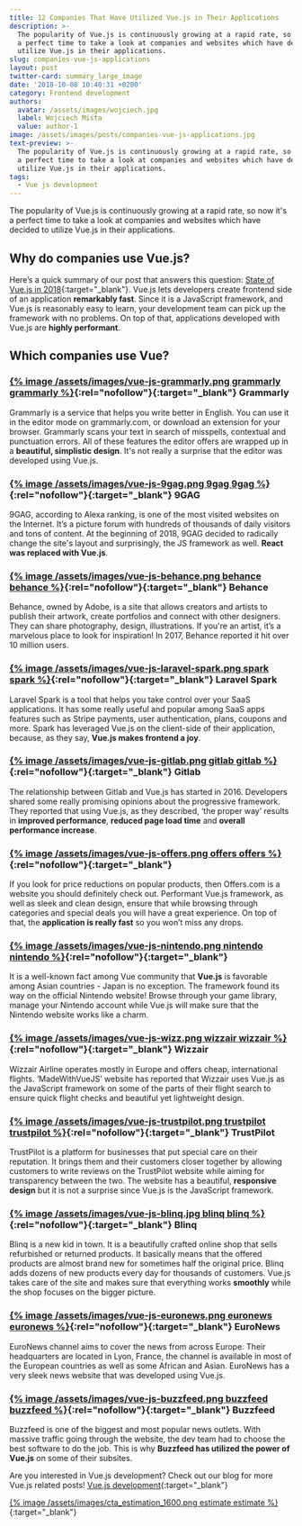 ```yaml
---
title: 12 Companies That Have Utilized Vue.js in Their Applications
description: >-
  The popularity of Vue.js is continuously growing at a rapid rate, so now it's
  a perfect time to take a look at companies and websites which have decided to
  utilize Vue.js in their applications.
slug: companies-vue-js-applications
layout: post
twitter-card: summary_large_image
date: '2018-10-08 10:40:31 +0200'
category: Frontend development
authors:
  avatar: /assets/images/wojciech.jpg
  label: Wojciech Miśta
  value: author-1
image: /assets/images/posts/companies-vue-js-applications.jpg
text-preview: >-
  The popularity of Vue.js is continuously growing at a rapid rate, so now it's
  a perfect time to take a look at companies and websites which have decided to
  utilize Vue.js in their applications.
tags:
  - Vue js development
---
```

The popularity of Vue.js is continuously growing at a rapid rate, so now it's a perfect time to take a look at companies and websites which have decided to utilize Vue.js in their applications.

## Why do companies use Vue.js?

Here’s a quick summary of our post that answers this question: [State of Vue.js in 2018](https://naturaily.com/blog/vue-js-2018){:target="_blank"}. Vue.js lets developers create frontend side of an application **remarkably fast**. Since it is a JavaScript framework, and Vue.js is reasonably easy to learn, your development team can pick up the framework with no problems. On top of that, applications developed with Vue.js are **highly performant**.

## Which companies use Vue?

### [{% image /assets/images/vue-js-grammarly.png grammarly grammarly %}](https://www.grammarly.com/){:rel="nofollow"}{:target="_blank"} Grammarly

Grammarly is a service that helps you write better in English. You can use it in the editor mode on grammarly.com, or download an extension for your browser. Grammarly scans your text in search of misspells, contextual and punctuation errors. All of these features the editor offers are wrapped up in a **beautiful, simplistic design**. It's not really a surprise that the editor was developed using Vue.js.

### [{% image /assets/images/vue-js-9gag.png 9gag 9gag %}](https://www.9gag.com/){:rel="nofollow"}{:target="_blank"} 9GAG

9GAG, according to Alexa ranking, is one of the most visited websites on the Internet. It’s a picture forum with hundreds of thousands of daily visitors and tons of content. At the beginning of 2018, 9GAG decided to radically change the site's layout and surprisingly, the JS framework as well. **React was replaced with Vue.js**.

### [{% image /assets/images/vue-js-behance.png behance behance %}](https://www.behance.net/){:rel="nofollow"}{:target="_blank"} Behance

Behance, owned by Adobe, is a site that allows creators and artists to publish their artwork, create portfolios and connect with other designers. They can share photography, design, illustrations. If you're an artist, it’s a marvelous place to look for inspiration! In 2017, Behance reported it hit over 10 million users.

### [{% image /assets/images/vue-js-laravel-spark.png spark spark %}](https://spark.laravel.com/){:rel="nofollow"}{:target="_blank"} Laravel Spark

Laravel Spark is a tool that helps you take control over your SaaS applications. It has some really useful and popular among SaaS apps features such as Stripe payments, user authentication, plans, coupons and more. Spark has leveraged Vue.js on the client-side of their application, because, as they say, **Vue.js makes frontend a joy**.

### [{% image /assets/images/vue-js-gitlab.png gitlab gitlab %}](https://gitlab.com/){:rel="nofollow"}{:target="_blank"} Gitlab

The relationship between Gitlab and Vue.js has started in 2016. Developers shared some really promising opinions about the progressive framework. They reported that using Vue.js, as they described, ‘the proper way’ results in **improved performance**, **reduced page load time** and **overall performance increase**.

### [{% image /assets/images/vue-js-offers.png offers offers %}](https://offers.com/){:rel="nofollow"}{:target="_blank"}

If you look for price reductions on popular products, then Offers.com is a website you should definitely check out. Performant Vue.js framework, as well as sleek and clean design, ensure that while browsing through categories and special deals you will have a great experience. On top of that, the **application is really fast** so you won’t miss any drops.

### [{% image /assets/images/vue-js-nintendo.png nintendo nintendo %}](https://nintendo.com/){:rel="nofollow"}{:target="_blank"}

It is a well-known fact among Vue community that **Vue.js** is favorable among Asian countries - Japan is no exception. The framework found its way on the official Nintendo website! Browse through your game library, manage your Nintendo account while Vue.js will make sure that the Nintendo website works like a charm.

### [{% image /assets/images/vue-js-wizz.png wizzair wizzair %}](https://wizzair.com/){:rel="nofollow"}{:target="_blank"} Wizzair

Wizzair Airline operates mostly in Europe and offers cheap, international flights. ‘MadeWithVueJS’ website has reported that Wizzair uses Vue.js as the JavaScript framework on some of the parts of their flight search to ensure quick flight checks and beautiful yet lightweight design.

### [{% image /assets/images/vue-js-trustpilot.png trustpilot trustpilot %}](https://trustpilot.com/){:rel="nofollow"}{:target="_blank"} TrustPilot

TrustPilot is a platform for businesses that put special care on their reputation. It brings them and their customers closer together by allowing customers to write reviews on the TrustPilot website while aiming for transparency between the two. The website has a beautiful, **responsive design** but it is not a surprise since Vue.js is the JavaScript framework.

### [{% image /assets/images/vue-js-blinq.jpg blinq blinq %}](https://www.blinq.com/){:rel="nofollow"}{:target="_blank"} Blinq

Blinq is a new kid in town. It is a beautifully crafted online shop that sells refurbished or returned products. It basically means that the offered products are almost brand new for sometimes half the original price. Blinq adds dozens of new products every day for thousands of customers. Vue.js takes care of the site and makes sure that everything works **smoothly** while the shop focuses on the bigger picture.

### [{% image /assets/images/vue-js-euronews.png euronews euronews %}](https://www.euronews.com/){:rel="nofollow"}{:target="_blank"} EuroNews

EuroNews channel aims to cover the news from across Europe. Their headquarters are located in Lyon, France, the channel is available in most of the European countries as well as some African and Asian. EuroNews has a very sleek news website that was developed using Vue.js.

### [{% image /assets/images/vue-js-buzzfeed.png buzzfeed buzzfeed %}](https://www.buzzfeed.com/){:rel="nofollow"}{:target="_blank"} Buzzfeed

Buzzfeed is one of the biggest and most popular news outlets. With massive traffic going through the website, the dev team had to choose the best software to do the job. This is why **Buzzfeed has utilized the power of Vue.js** on some of their subsites.

Are you interested in Vue.js development? Check out our blog for more Vue.js related posts! [Vue.js development](https://naturaily.com/blog/tags/vue-js-development/){:target="_blank"}

[{% image /assets/images/cta_estimation_1600.png estimate estimate %}](https://naturaily.com/get-an-estimate){:target="_blank"}
